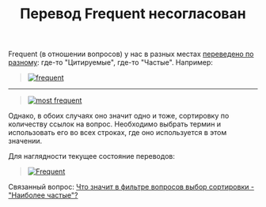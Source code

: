 ﻿---
title: "Перевод Frequent несогласован"
se.owner.user_id: 240512
se.owner.display_name: "MSDN.WhiteKnight"
se.owner.link: "https://ru.meta.stackoverflow.com/users/240512/msdn-whiteknight"
se.link: "https://ru.meta.stackoverflow.com/questions/10190/%d0%9f%d0%b5%d1%80%d0%b5%d0%b2%d0%be%d0%b4-frequent-%d0%bd%d0%b5%d1%81%d0%be%d0%b3%d0%bb%d0%b0%d1%81%d0%be%d0%b2%d0%b0%d0%bd"
se.question_id: 10190
se.post_type: question
se.score: 5
---
<p>Frequent (в отношении вопросов) у нас в разных местах <a href="https://ru.traducir.win/filters?sourceRegex=Frequent" rel="nofollow noreferrer">переведено по разному</a>: где-то "Цитируемые", где-то "Частые". Например:</p>

<blockquote>
  <p><a href="https://i.stack.imgur.com/LysVI.png" rel="nofollow noreferrer"><img src="https://i.stack.imgur.com/LysVI.png" alt="frequent"></a></p>
</blockquote>

<hr>

<blockquote>
  <p><a href="https://i.stack.imgur.com/uA2xQ.png" rel="nofollow noreferrer"><img src="https://i.stack.imgur.com/uA2xQ.png" alt="most frequent"></a></p>
</blockquote>

<p>Однако, в обоих случаях оно значит одно и тоже, сортировку по количеству ссылок на вопрос. Необходимо выбрать термин и использовать его во всех строках, где оно используется в этом значении. </p>

<p>Для наглядности текущее состояние переводов:</p>

<blockquote>
  <p><a href="https://i.stack.imgur.com/GYkXH.png" rel="nofollow noreferrer"><img src="https://i.stack.imgur.com/GYkXH.png" alt="Frequent"></a></p>
</blockquote>

<p>Связанный вопрос: <a href="https://ru.meta.stackoverflow.com/questions/10182/">Что значит в фильтре вопросов выбор сортировки - &quot;Наиболее частые&quot;?</a></p>
